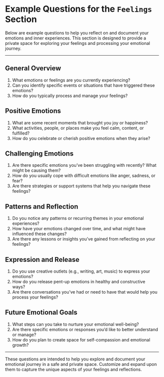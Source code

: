 # Example Questions for the `Feelings` Section

Below are example questions to help you reflect on and document your emotions and inner experiences. This section is designed to provide a private space for exploring your feelings and processing your emotional journey.

---

## **General Overview**
1. What emotions or feelings are you currently experiencing?
2. Can you identify specific events or situations that have triggered these emotions?
3. How do you typically process and manage your feelings?

## **Positive Emotions**
1. What are some recent moments that brought you joy or happiness?
2. What activities, people, or places make you feel calm, content, or fulfilled?
3. How do you celebrate or cherish positive emotions when they arise?

## **Challenging Emotions**
1. Are there specific emotions you’ve been struggling with recently? What might be causing them?
2. How do you usually cope with difficult emotions like anger, sadness, or fear?
3. Are there strategies or support systems that help you navigate these feelings?

## **Patterns and Reflection**
1. Do you notice any patterns or recurring themes in your emotional experiences?
2. How have your emotions changed over time, and what might have influenced these changes?
3. Are there any lessons or insights you’ve gained from reflecting on your feelings?

## **Expression and Release**
1. Do you use creative outlets (e.g., writing, art, music) to express your emotions?
2. How do you release pent-up emotions in healthy and constructive ways?
3. Are there conversations you’ve had or need to have that would help you process your feelings?

## **Future Emotional Goals**
1. What steps can you take to nurture your emotional well-being?
2. Are there specific emotions or responses you’d like to better understand or manage?
3. How do you plan to create space for self-compassion and emotional growth?

---

These questions are intended to help you explore and document your emotional journey in a safe and private space. Customize and expand upon them to capture the unique aspects of your feelings and reflections.
